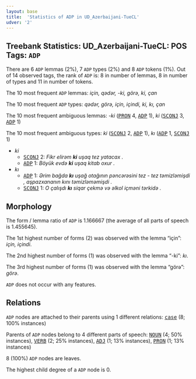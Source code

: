 ```yaml
---
layout: base
title:  'Statistics of ADP in UD_Azerbaijani-TueCL'
udver: '2'
---
```


## Treebank Statistics: UD_Azerbaijani-TueCL: POS Tags: `ADP`

There are 6 `ADP` lemmas (2%), 7 `ADP` types (2%) and 8 `ADP` tokens (1%).
Out of 14 observed tags, the rank of `ADP` is: 8 in number of lemmas, 8 in number of types and 11 in number of tokens.

The 10 most frequent `ADP` lemmas: <em>için, qədər, -ki, görә, ki, çan</em>

The 10 most frequent `ADP` types:  <em>qədər, görә, için, içindi, ki, kı, çan</em>

The 10 most frequent ambiguous lemmas: <em>-ki</em> (<tt><a href="az_tuecl-pos-PRON.html">PRON</a></tt> 4, <tt><a href="az_tuecl-pos-ADP.html">ADP</a></tt> 1), <em>ki</em> (<tt><a href="az_tuecl-pos-SCONJ.html">SCONJ</a></tt> 3, <tt><a href="az_tuecl-pos-ADP.html">ADP</a></tt> 1)

The 10 most frequent ambiguous types:  <em>ki</em> (<tt><a href="az_tuecl-pos-SCONJ.html">SCONJ</a></tt> 2, <tt><a href="az_tuecl-pos-ADP.html">ADP</a></tt> 1), <em>kı</em> (<tt><a href="az_tuecl-pos-ADP.html">ADP</a></tt> 1, <tt><a href="az_tuecl-pos-SCONJ.html">SCONJ</a></tt> 1)


* <em>ki</em>
  * <tt><a href="az_tuecl-pos-SCONJ.html">SCONJ</a></tt> 2: <em>Fikr elirəm <b>ki</b> uşaq tez yatacax .</em>
  * <tt><a href="az_tuecl-pos-ADP.html">ADP</a></tt> 1: <em>Böyük evdə <b>ki</b> uşaq kitab oxur .</em>
* <em>kı</em>
  * <tt><a href="az_tuecl-pos-ADP.html">ADP</a></tt> 1: <em>Ərim bağda <b>kı</b> uşağ otağının pəncərəsini tez - tez təmizləmişdi , aşpazxananın kını təmizləməmişdi .</em>
  * <tt><a href="az_tuecl-pos-SCONJ.html">SCONJ</a></tt> 1: <em>O çalışdı <b>kı</b> siqar çekmә vә әlkol içmәni tәrkidә .</em>

## Morphology

The form / lemma ratio of `ADP` is 1.166667 (the average of all parts of speech is 1.455645).

The 1st highest number of forms (2) was observed with the lemma “için”: <em>için, içindi</em>.

The 2nd highest number of forms (1) was observed with the lemma “-ki”: <em>kı</em>.

The 3rd highest number of forms (1) was observed with the lemma “görә”: <em>görә</em>.

`ADP` does not occur with any features.


## Relations

`ADP` nodes are attached to their parents using 1 different relations: <tt><a href="az_tuecl-dep-case.html">case</a></tt> (8; 100% instances)

Parents of `ADP` nodes belong to 4 different parts of speech: <tt><a href="az_tuecl-pos-NOUN.html">NOUN</a></tt> (4; 50% instances), <tt><a href="az_tuecl-pos-VERB.html">VERB</a></tt> (2; 25% instances), <tt><a href="az_tuecl-pos-ADJ.html">ADJ</a></tt> (1; 13% instances), <tt><a href="az_tuecl-pos-PRON.html">PRON</a></tt> (1; 13% instances)

8 (100%) `ADP` nodes are leaves.

The highest child degree of a `ADP` node is 0.

